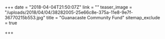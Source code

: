 +++
date = "2018-04-04T21:50:07Z"
link = ""
teaser_image = "/uploads/2018/04/04/38282005-25e66c8e-375a-11e8-9e7f-36770215b553.jpg"
title = "Guanacaste Community Fund"
sitemap_exclude = true

+++
